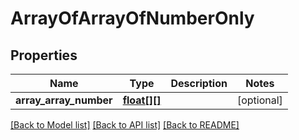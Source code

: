 # ArrayOfArrayOfNumberOnly

## Properties
Name | Type | Description | Notes
------------ | ------------- | ------------- | -------------
**array_array_number** | [**float[][]**](array.md) |  | [optional] 

[[Back to Model list]](../../README.md#documentation-for-models) [[Back to API list]](../../README.md#documentation-for-api-endpoints) [[Back to README]](../../README.md)

